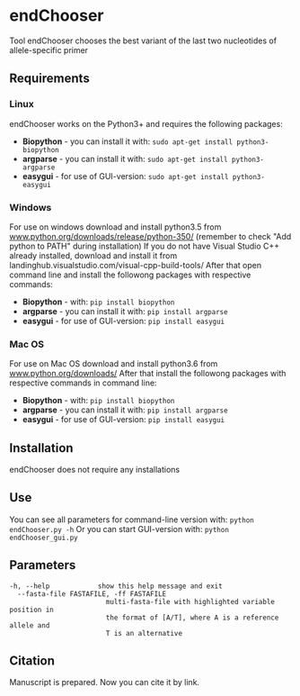 # endChooser
Tool endChooser chooses the best variant of the last two nucleotides of allele-specific primer

## Requirements
### Linux
endChooser works on the Python3+ and requires the following packages:
* **Biopython** - you can install it with: `sudo apt-get install python3-biopython`
* **argparse** - you can install it with: `sudo apt-get install python3-argparse`
* **easygui** - for use of GUI-version: `sudo apt-get install python3-easygui`

### Windows
For use on windows download and install python3.5 from www.python.org/downloads/release/python-350/ (remember to check "Add python to PATH" during installation)
If you do not have Visual Studio C++ already installed, download and install it from landinghub.visualstudio.com/visual-cpp-build-tools/
After that open command line and install the followong packages with respective commands:
* **Biopython** - with: `pip install biopython`
* **argparse** - you can install it with: `pip install argparse`
* **easygui** - for use of GUI-version: `pip install easygui`

### Mac OS
For use on Mac OS download and install python3.6 from www.python.org/downloads/
After that install the followong packages with respective commands in command line:
* **Biopython** - with: `pip install biopython`
* **argparse** - you can install it with: `pip install argparse`
* **easygui** - for use of GUI-version: `pip install easygui`

## Installation
endChooser does not require any installations

## Use
You can see all parameters for command-line version with:
`python endChooser.py -h`
Or you can start GUI-version with:
`python endChooser_gui.py`
## Parameters
```
-h, --help            show this help message and exit
  --fasta-file FASTAFILE, -ff FASTAFILE
                        multi-fasta-file with highlighted variable position in
                        the format of [A/T], where A is a reference allele and
                        T is an alternative
```
## Citation
Manuscript is prepared. Now you can cite it by link.
